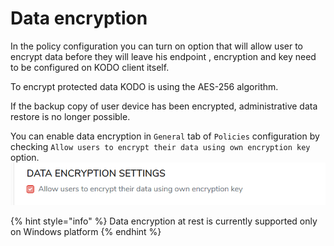 # Data encryption

In the policy configuration you can turn on option that will allow user to encrypt data before they will leave his endpoint , encryption and key need to be configured on KODO client itself.

To encrypt protected data KODO is using the AES-256 algorithm.

If the backup copy of user device has been encrypted, administrative data restore is no longer possible.

You can enable data encryption in `General` tab of `Policies` configuration by checking `Allow users to encrypt their data using own encryption key` option.
![](../../.gitbook/assets/encryption.png)

{% hint style="info" %}
Data encryption at rest is currently supported only on Windows platform
{% endhint %}

